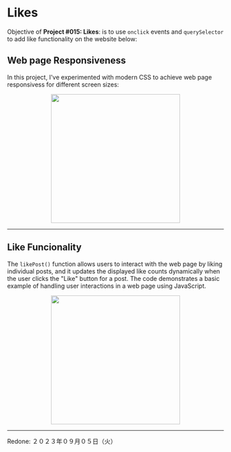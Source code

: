 # Likes

Objective of **Project #015: Likes**: is to use `onclick` events and `querySelector` to add like functionality on the website below:


## Web page Responsiveness

In this project, I've experimented with modern CSS to achieve web page responsivess for different screen sizes:

<div align="center">
<img src="./assets/imgs/likes-webpage-responsiveness-demo.gif" height="300px">
</div>

---

## Like Funcionality

The `likePost()` function allows users to interact with the web page by liking individual posts, and it updates the displayed like counts dynamically when the user clicks the "Like" button for a post. The code demonstrates a basic example of handling user interactions in a web page using JavaScript.

<div align="center">
<img src="./assets/imgs/likes-demo.gif" height="300px">
</div>

---

Redone: ２０２３年０９月０５日（火）